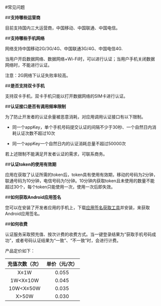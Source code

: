 #常见问题

##**支持哪些运营商**

目前支持国内三大运营商，中国移动、中国联通、中国电信。

##**支持哪些手机网络**

网络支持中国移动2G/3G/4G、中国联通3G/4G、中国电信4G.

当用户开启数据网络、数据网络+Wi-Fi时，可以进行认证；当用户手机关闭数据网络时，不能进行认证。

注意：2G网络下认证失败率较高。

##**是否支持双卡手机**

支持双卡手机，双卡手机只能以打开数据网络的SIM卡进行认证。

##**认证接口是否有调用频率限制**

为了防止开发者的认证余量被恶意消耗，对应用调用认证接口有以下限制。 

+ 同一个appKey，单个手机号码提交认证的间隔不少于30秒、一个自然日内消耗认证次数不超过10次

+ 同一个appKey一个自然日内的认证消耗总量不超过50000次

若上述限制不能满足开发者认证的需求，可联系商务。

##**认证token的使用有效期**

应用在获取了认证所需的token后，token具有使用有效期，移动的号码为2分钟，联通号码为10分钟，电信号码为1分钟。10分钟内获取token且未使用的数量不能超过30个，每个token只能使用一次，使用一次后即失效。

##**如何获取Android应用签名**

您可以在安装了开发者应用的手机上，下载[应用签名获取工具](https://sdkfiledl.jiguang.cn/public/AppSignGet.apk)并安装，来获取Android应用签名。

##**如何收费**

认证服务采取预充值、按次计费的收费方式。当一键登录结果为“获取手机号码成功”，或者号码认证结果为“一致”、“不一致”时，会进行计费。 

产品定价如下：

|充值次数（次）|单价（元/次）|
|:-----:|:-----:|
|X≤1W|0.055|
|1W<X≤10W|0.045|
|10W<X≤50W|0.035|
|X>50W|0.030|
